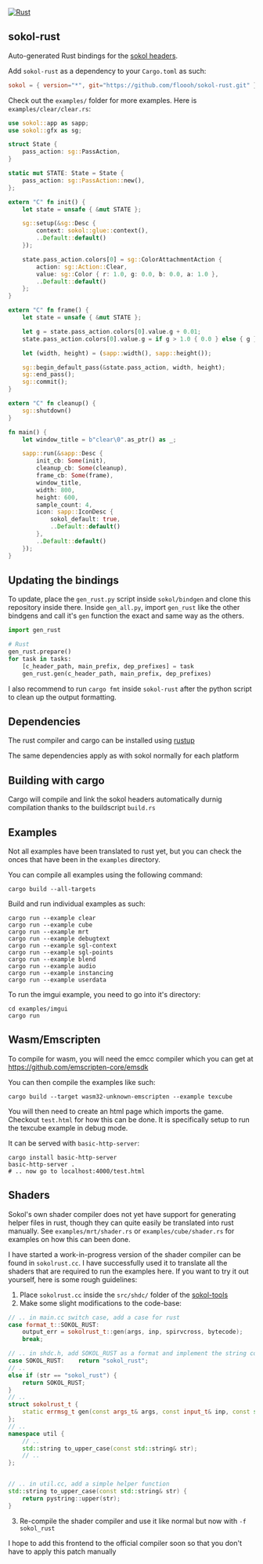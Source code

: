 [![Rust](https://github.com/floooh/sokol-rust/actions/workflows/main.yml/badge.svg)](https://github.com/floooh/sokol-rust/actions/workflows/main.yml)

## sokol-rust
Auto-generated Rust bindings for the [sokol headers](https://github.com/floooh/sokol).

Add `sokol-rust` as a dependency to your `Cargo.toml` as such:
```toml
sokol = { version="*", git="https://github.com/floooh/sokol-rust.git" }
```

Check out the `examples/` folder for more examples. Here is `examples/clear/clear.rs`:
```rust
use sokol::app as sapp;
use sokol::gfx as sg;

struct State {
    pass_action: sg::PassAction,
}

static mut STATE: State = State {
    pass_action: sg::PassAction::new(),
};

extern "C" fn init() {
    let state = unsafe { &mut STATE };

    sg::setup(&sg::Desc {
        context: sokol::glue::context(),
        ..Default::default()
    });

    state.pass_action.colors[0] = sg::ColorAttachmentAction {
        action: sg::Action::Clear,
        value: sg::Color { r: 1.0, g: 0.0, b: 0.0, a: 1.0 },
        ..Default::default()
    };
}

extern "C" fn frame() {
    let state = unsafe { &mut STATE };

    let g = state.pass_action.colors[0].value.g + 0.01;
    state.pass_action.colors[0].value.g = if g > 1.0 { 0.0 } else { g };

    let (width, height) = (sapp::width(), sapp::height());

    sg::begin_default_pass(&state.pass_action, width, height);
    sg::end_pass();
    sg::commit();
}

extern "C" fn cleanup() {
    sg::shutdown()
}

fn main() {
    let window_title = b"clear\0".as_ptr() as _;

    sapp::run(&sapp::Desc {
        init_cb: Some(init),
        cleanup_cb: Some(cleanup),
        frame_cb: Some(frame),
        window_title,
        width: 800,
        height: 600,
        sample_count: 4,
        icon: sapp::IconDesc {
            sokol_default: true,
            ..Default::default()
        },
        ..Default::default()
    });
}
```

## Updating the bindings
To update, place the `gen_rust.py` script inside `sokol/bindgen` and clone this repository inside there. 
Inside `gen_all.py`, import `gen_rust` like the other bindgens and call it's `gen` function the exact and
same way as the others.

```python
import gen_rust

# Rust
gen_rust.prepare()
for task in tasks:
    [c_header_path, main_prefix, dep_prefixes] = task
    gen_rust.gen(c_header_path, main_prefix, dep_prefixes)
```

I also recommend to run `cargo fmt` inside `sokol-rust` after the python script to clean up the output formatting.

## Dependencies
The rust compiler and cargo can be installed using [rustup](https://rustup.rs/)

The same dependencies apply as with sokol normally for each platform 

## Building with cargo
Cargo will compile and link the sokol headers automatically durnig compilation thanks to the buildscript `build.rs`

## Examples
Not all examples have been translated to rust yet, but you can check the onces that have been in the `examples` directory.

You can compile all examples using the following command:
```console
cargo build --all-targets
```

Build and run individual examples as such:
```console
cargo run --example clear
cargo run --example cube
cargo run --example mrt
cargo run --example debugtext
cargo run --example sgl-context
cargo run --example sgl-points
cargo run --example blend
cargo run --example audio
cargo run --example instancing
cargo run --example userdata
```

To run the imgui example, you need to go into it's directory:
```console
cd examples/imgui
cargo run
```

## Wasm/Emscripten
To compile for wasm, you will need the emcc compiler which you can get at https://github.com/emscripten-core/emsdk

You can then compile the examples like such:

```console
cargo build --target wasm32-unknown-emscripten --example texcube
```

You will then need to create an html page which imports the game. Checkout `test.html` for how this can be done. It is specifically setup to
run the texcube example in debug mode.

It can be served with `basic-http-server`:
```console
cargo install basic-http-server
basic-http-server .
# .. now go to localhost:4000/test.html
```

## Shaders
Sokol's own shader compiler does not yet have support for generating helper files in rust, though they can quite easily
be translated into rust manually. See `examples/mrt/shader.rs` or `examples/cube/shader.rs` for examples on how this can been done.

I have started a work-in-progress version of the shader compiler can be found in `sokolrust.cc`. I have successfully used it to translate all the shaders that
are required to run the examples here. If you want to try it out yourself, here is some rough guidelines:

1. Place `sokolrust.cc` inside the `src/shdc/` folder of the [sokol-tools](https://github.com/floooh/sokol-tools)
2. Make some slight modifications to the code-base:
```cpp
// .. in main.cc switch case, add a case for rust
case format_t::SOKOL_RUST:
    output_err = sokolrust_t::gen(args, inp, spirvcross, bytecode);
    break;

// .. in shdc.h, add SOKOL_RUST as a format and implement the string conversions
case SOKOL_RUST:    return "sokol_rust";
// ..
else if (str == "sokol_rust") {
    return SOKOL_RUST;
}
// ..
struct sokolrust_t {
    static errmsg_t gen(const args_t& args, const input_t& inp, const std::array<spirvcross_t,slang_t::NUM>& spirvcross, const std::array<bytecode_t,slang_t::NUM>& bytecode);
};
// ..
namespace util {
    // ..
    std::string to_upper_case(const std::string& str);
    // ..
};


// .. in util.cc, add a simple helper function
std::string to_upper_case(const std::string& str) {
    return pystring::upper(str);
}
```
3. Re-compile the shader compiler and use it like normal but now with `-f sokol_rust`

I hope to add this frontend to the official compiler soon so that you don't have to apply this patch manually 

